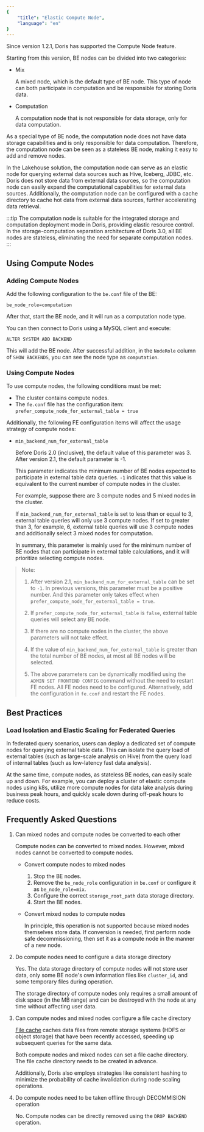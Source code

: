 ```yaml
---
{
    "title": "Elastic Compute Node",
    "language": "en"
}
---
```


Since version 1.2.1, Doris has supported the Compute Node feature.

Starting from this version, BE nodes can be divided into two categories:

- Mix

    A mixed node, which is the default type of BE node. This type of node can both participate in computation and be responsible for storing Doris data.

- Computation

    A computation node that is not responsible for data storage, only for data computation.

As a special type of BE node, the computation node does not have data storage capabilities and is only responsible for data computation. Therefore, the computation node can be seen as a stateless BE node, making it easy to add and remove nodes.

In the Lakehouse solution, the computation node can serve as an elastic node for querying external data sources such as Hive, Iceberg, JDBC, etc. Doris does not store data from external data sources, so the computation node can easily expand the computational capabilities for external data sources. Additionally, the computation node can be configured with a cache directory to cache hot data from external data sources, further accelerating data retrieval.

:::tip
The computation node is suitable for the integrated storage and computation deployment mode in Doris, providing elastic resource control. In the storage-computation separation architecture of Doris 3.0, all BE nodes are stateless, eliminating the need for separate computation nodes.
:::

## Using Compute Nodes

### Adding Compute Nodes

Add the following configuration to the `be.conf` file of the BE:

`be_node_role=computation`

After that, start the BE node, and it will run as a computation node type.

You can then connect to Doris using a MySQL client and execute:

`ALTER SYSTEM ADD BACKEND`

This will add the BE node. After successful addition, in the `NodeRole` column of `SHOW BACKENDS`, you can see the node type as `computation`.

### Using Compute Nodes

To use compute nodes, the following conditions must be met:

- The cluster contains compute nodes.
- The `fe.conf` file has the configuration item: `prefer_compute_node_for_external_table = true`

Additionally, the following FE configuration items will affect the usage strategy of compute nodes:

- `min_backend_num_for_external_table`

    Before Doris 2.0 (inclusive), the default value of this parameter was 3. After version 2.1, the default parameter is -1.

    This parameter indicates the minimum number of BE nodes expected to participate in external table data queries. `-1` indicates that this value is equivalent to the current number of compute nodes in the cluster.

    For example, suppose there are 3 compute nodes and 5 mixed nodes in the cluster.

    If `min_backend_num_for_external_table` is set to less than or equal to 3, external table queries will only use 3 compute nodes. If set to greater than 3, for example, 6, external table queries will use 3 compute nodes and additionally select 3 mixed nodes for computation.

    In summary, this parameter is mainly used for the minimum number of BE nodes that can participate in external table calculations, and it will prioritize selecting compute nodes.

> Note:
> 
> 1. After version 2.1, `min_backend_num_for_external_table` can be set to `-1`. In previous versions, this parameter must be a positive number. And this parameter only takes effect when `prefer_compute_node_for_external_table = true`.
> 
> 2. If `prefer_compute_node_for_external_table` is `false`, external table queries will select any BE node.
> 
> 3. If there are no compute nodes in the cluster, the above parameters will not take effect.
> 
> 4. If the value of `min_backend_num_for_external_table` is greater than the total number of BE nodes, at most all BE nodes will be selected.
> 
> 5. The above parameters can be dynamically modified using the `ADMIN SET FRONTEND CONFIG` command without the need to restart FE nodes. All FE nodes need to be configured. Alternatively, add the configuration in `fe.conf` and restart the FE nodes.

## Best Practices

### Load Isolation and Elastic Scaling for Federated Queries

In federated query scenarios, users can deploy a dedicated set of compute nodes for querying external table data. This can isolate the query load of external tables (such as large-scale analysis on Hive) from the query load of internal tables (such as low-latency fast data analysis).

At the same time, compute nodes, as stateless BE nodes, can easily scale up and down. For example, you can deploy a cluster of elastic compute nodes using k8s, utilize more compute nodes for data lake analysis during business peak hours, and quickly scale down during off-peak hours to reduce costs.

## Frequently Asked Questions

1. Can mixed nodes and compute nodes be converted to each other

    Compute nodes can be converted to mixed nodes. However, mixed nodes cannot be converted to compute nodes.
    
    - Convert compute nodes to mixed nodes

        1. Stop the BE nodes.
        2. Remove the `be_node_role` configuration in `be.conf` or configure it as `be_node_role=mix`.
        3. Configure the correct `storage_root_path` data storage directory.
        4. Start the BE nodes.

    - Convert mixed nodes to compute nodes

        In principle, this operation is not supported because mixed nodes themselves store data. If conversion is needed, first perform node safe decommissioning, then set it as a compute node in the manner of a new node.

2. Do compute nodes need to configure a data storage directory

    Yes. The data storage directory of compute nodes will not store user data, only some BE node's own information files like `cluster_id`, and some temporary files during operation.
    
    The storage directory of compute nodes only requires a small amount of disk space (in the MB range) and can be destroyed with the node at any time without affecting user data.

3. Can compute nodes and mixed nodes configure a file cache directory

    [File cache](./filecache) caches data files from remote storage systems (HDFS or object storage) that have been recently accessed, speeding up subsequent queries for the same data.
    
    Both compute nodes and mixed nodes can set a file cache directory. The file cache directory needs to be created in advance.
    
    Additionally, Doris also employs strategies like consistent hashing to minimize the probability of cache invalidation during node scaling operations.

4. Do compute nodes need to be taken offline through DECOMMISION operation

    No. Compute nodes can be directly removed using the `DROP BACKEND` operation.
